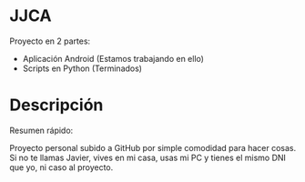 # JJCA

Proyecto en 2 partes:

- Aplicación Android (Estamos trabajando en ello)
- Scripts en Python (Terminados)

# Descripción

Resumen rápido:

Proyecto personal subido a GitHub por simple comodidad para hacer cosas. Si no te llamas Javier, vives en mi casa, usas mi PC y tienes el mismo DNI que yo, ni caso al proyecto.
